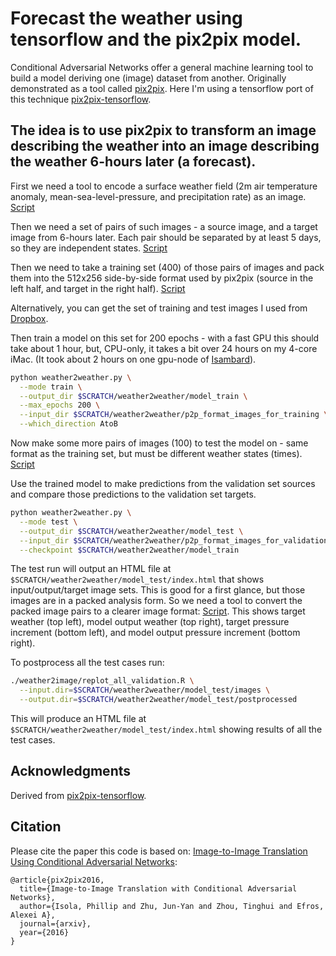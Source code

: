 # Forecast the weather using tensorflow and the pix2pix model.

Conditional Adversarial Networks offer a general machine learning tool to build a model deriving one (image) dataset from another. Originally demonstrated as a tool called [pix2pix](https://arxiv.org/pdf/1611.07004v1.pdf). Here I'm using a tensorflow port of this technique [pix2pix-tensorflow](https://github.com/affinelayer/pix2pix-tensorflow).

## The idea is to use pix2pix to transform an image describing the weather into an image describing the weather 6-hours later (a forecast).

First we need a tool to encode a surface weather field
  (2m air temperature anomaly, mean-sea-level-pressure, and precipitation rate)
  as an image. [Script](./weather2image//make.3var.plot.R)

Then we need a set of pairs of such images - a source image, and a target image from 6-hours later. Each pair should be separated by at least 5 days, so they are independent states. [Script](./weather2image//make.training.batch.R)

Then we need to take a training set (400) of those pairs of images and pack them into the 512x256 side-by-side format used by pix2pix (source in the left half, and target in the right half). [Script](./weather2image/make_p2p_training_images.R)

Alternatively, you can get the set of training and test images I used from [Dropbox](https://www.dropbox.com/s/0knxkll2btjjnyl/weather2weather_imgs.tar).

Then train a model on this set for 200 epochs - with a fast GPU this should take about 1 hour, but, CPU-only, it takes a bit over 24 hours on my 4-core iMac. (It took about 2 hours on one gpu-node of [Isambard](http://gw4.ac.uk/isambard/)).

```sh
python weather2weather.py \
  --mode train \
  --output_dir $SCRATCH/weather2weather/model_train \
  --max_epochs 200 \
  --input_dir $SCRATCH/weather2weather/p2p_format_images_for_training \
  --which_direction AtoB
```
Now make some more pairs of images (100) to test the model on - same format as the training set, but must be different weather states (times). [Script](./weather2image/make_p2p_validation_images.R)

Use the trained model to make predictions from the validation set sources and compare those predictions to the validation set targets.

```sh
python weather2weather.py \
  --mode test \
  --output_dir $SCRATCH/weather2weather/model_test \
  --input_dir $SCRATCH/weather2weather/p2p_format_images_for_validation \
  --checkpoint $SCRATCH/weather2weather/model_train
```

The test run will output an HTML file at `$SCRATCH/weather2weather/model_test/index.html` that shows input/output/target image sets. This is good for a first glance, but those images are in a packed analysis form. So we need a tool to convert the packed image pairs to a clearer image format: [Script](./weather2image/replot.p2p.image.R). This shows target weather (top left), model output weather (top right), target pressure increment (bottom left), and model output pressure increment (bottom right).

To postprocess all the test cases run:
```sh
./weather2image/replot_all_validation.R \
  --input.dir=$SCRATCH/weather2weather/model_test/images \
  --output.dir=$SCRATCH/weather2weather/model_test/postprocessed
```

This will produce an HTML file at  `$SCRATCH/weather2weather/model_test/index.html` showing results of all the test cases.



## Acknowledgments
Derived from [pix2pix-tensorflow](https://github.com/affinelayer/pix2pix-tensorflow).

## Citation
Please cite the paper this code is based on: <a href="https://arxiv.org/pdf/1611.07004v1.pdf">Image-to-Image Translation Using Conditional Adversarial Networks</a>:

```
@article{pix2pix2016,
  title={Image-to-Image Translation with Conditional Adversarial Networks},
  author={Isola, Phillip and Zhu, Jun-Yan and Zhou, Tinghui and Efros, Alexei A},
  journal={arxiv},
  year={2016}
}
```
